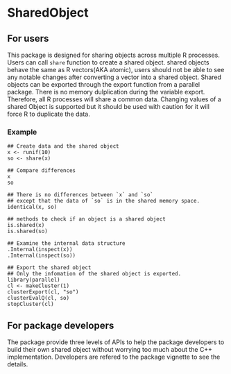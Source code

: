 # SharedObject
## For users
This package is designed for sharing objects across multiple R
processes. Users can call `share` function to create a shared
object. shared objects behave the same as R vectors(AKA atomic),
users should not be able to see any notable changes after converting a
vector into a shared object. Shared objects can be exported through
the export function from a parallel package. There is no memory
dulplication during the variable export. Therefore, all R processes
will share a common data. Changing values of a shared Object is
supported but it should be used with caution for it will force R 
to duplicate the data.

### Example
```
## Create data and the shared object
x <- runif(10)
so <- share(x)

## Compare differences
x
so

## There is no differences between `x` and `so` 
## except that the data of `so` is in the shared memory space.
identical(x, so)

## methods to check if an object is a shared object
is.shared(x)
is.shared(so)

## Examine the internal data structure
.Internal(inspect(x))
.Internal(inspect(so))

## Export the shared object
## Only the infomation of the shared object is exported.
library(parallel)
cl <- makeCluster(1)
clusterExport(cl, "so")
clusterEvalQ(cl, so)
stopCluster(cl)
```

## For package developers
The package provide three levels of APIs to help the package developers to build their own shared object without worrying too much about the C++ implementation. Developers are refered to the package vignette to see the details.




